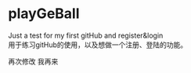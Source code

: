 ﻿# playGeBall
Just a test for my first gitHub and register&amp;login
<br/>用于练习gitHub的使用，以及想做一个注册、登陆的功能。

再次修改
我再来